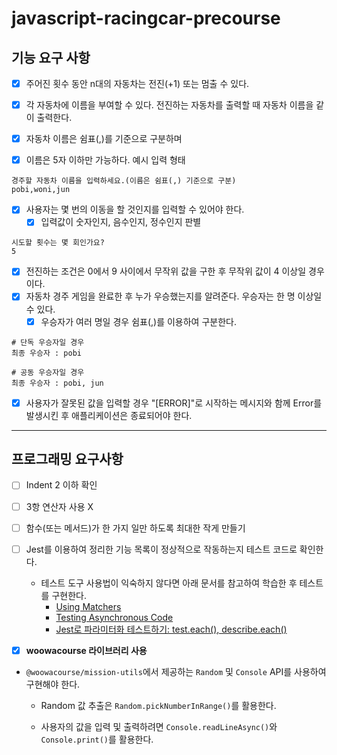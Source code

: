 # javascript-racingcar-precourse

## 기능 요구 사항

- [x] 주어진 횟수 동안 n대의 자동차는 전진(+1) 또는 멈출 수 있다.

- [x] 각 자동차에 이름을 부여할 수 있다. 전진하는 자동차를 출력할 때 자동차 이름을 같이 출력한다.
- [x] 자동차 이름은 쉼표(,)를 기준으로 구분하며
- [x] 이름은 5자 이하만 가능하다.
  예시 입력 형태

```shell
경주할 자동차 이름을 입력하세요.(이름은 쉼표(,) 기준으로 구분)
pobi,woni,jun
```

- [x] 사용자는 몇 번의 이동을 할 것인지를 입력할 수 있어야 한다.
  - [x] 입력값이 숫자인지, 음수인지, 정수인지 판별

```shell
시도할 횟수는 몇 회인가요?
5
```

- [x] 전진하는 조건은 0에서 9 사이에서 무작위 값을 구한 후 무작위 값이 4 이상일 경우이다.
- [x] 자동차 경주 게임을 완료한 후 누가 우승했는지를 알려준다. 우승자는 한 명 이상일 수 있다.
  - [x] 우승자가 여러 명일 경우 쉼표(,)를 이용하여 구분한다.

```shell
# 단독 우승자일 경우
최종 우승자 : pobi

# 공동 우승자일 경우
최종 우승자 : pobi, jun
```

- [x] 사용자가 잘못된 값을 입력할 경우 "[ERROR]"로 시작하는 메시지와 함께 Error를 발생시킨 후 애플리케이션은 종료되어야 한다.

---

## 프로그래밍 요구사항

- [ ] Indent 2 이하 확인
- [ ] 3항 연산자 사용 X
- [ ] 함수(또는 메서드)가 한 가지 일만 하도록 최대한 작게 만들기
- [ ] Jest를 이용하여 정리한 기능 목록이 정상적으로 작동하는지 테스트 코드로 확인한다.
  - 테스트 도구 사용법이 익숙하지 않다면 아래 문서를 참고하여 학습한 후 테스트를 구현한다.
    - [Using Matchers](https://jestjs.io/docs/using-matchers)
    - [Testing Asynchronous Code](https://jestjs.io/docs/asynchronous)
    - [Jest로 파라미터화 테스트하기: test.each(), describe.each()](https://www.daleseo.com/jest-each)

- [x] **woowacourse 라이브러리 사용**

- ```@woowacourse/mission-utils```에서 제공하는 ```Random``` 및 ```Console``` API를 사용하여 구현해야 한다.

  - Random 값 추출은 `Random.pickNumberInRange()`를 활용한다.

  - 사용자의 값을 입력 및 출력하려면 `Console.readLineAsync()`와 `Console.print()`를 활용한다.